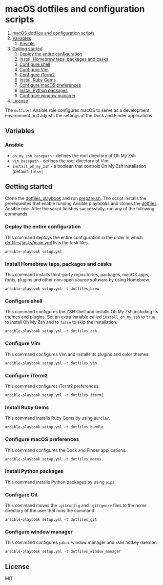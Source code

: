 # macOS dotfiles and configuration scripts

1. [macOS dotfiles and configuration scripts](#macOS-dotfiles-and-configuration-scripts)
2. [Variables](#variables)
    1. [Ansible](#ansible)
3. [Getting started](#getting-started)
    1. [Deploy the entire configuration](#deploy-the-entire-configuration)
    2. [Install Homebrew taps, packages and casks](#install-homebrew-taps-packages-and-casks)
    3. [Configure shell](#configure-shell)
    4. [Configure Vim](#configure-vim)
    5. [Configure iTerm2](#configure-iterm2)
    6. [Install Ruby Gems](#install-ruby-gems)
    7. [Configure macOS preferences](#configure-macos-preferences)
    8. [Install Python packages](#install-python-packages)
    9. [Configure window manager](#configure-window-manager)
4. [License](#license)

The `dotfiles` Ansible role configures macOS to serve as a development
environment and adjusts the settings of the Dock and Finder applications.

## Variables

### Ansible

* `oh_my_zsh_basepath` - defines the root directory of Oh My Zsh
* `vim_basepath` - defines the root directory of Vim
* `install_oh_my_zsh` - a boolean that controls Oh My Zsh installation (default:
  `false`)

## Getting started

Clone the [dotfiles_playbook](https://github.com/Harppi/dotfiles_playbook) and
run
[prepare.sh](https://github.com/Harppi/dotfiles_playbook/blob/prepare/prepare.sh).
The script installs the prerequisites that enable running Ansible playbooks and
clones the [dotfiles](https://github.com/Harppi/dotfiles) Ansible role. After
the script finishes successfully, run any of the following commands.

### Deploy the entire configuration

This command deploys the entire configuration in the order in which
[dotfiles/tasks/main.yml](https://github.com/Harppi/dotfiles/blob/master/tasks/main.yml)
lists the task files.

```shell
ansible-playbook setup.yml
```

### Install Homebrew taps, packages and casks

This command installs third-party repositories, packages, macOS apps, fonts,
plugins and other non-open source software by using Homebrew.

```shell
ansible-playbook setup.yml -t dotfiles_brew
```

### Configure shell

This command configures the ZSH shell and installs Oh My Zsh including its
themes and plugins. Set an extra variable called `install_oh_my_zsh` to `true`
to install Oh My Zsh and to `false` to skip the installation.

```shell
ansible-playbook setup.yml -t dotfiles_zsh
```

### Configure Vim

This command configures Vim and installs its plugins and color themes.

```shell
ansible-playbook setup.yml -t dotfiles_vim
```

### Configure iTerm2

This command configures iTerm2 preferences.

```shell
ansible-playbook setup.yml -t dotfiles_iterm2
```

### Install Ruby Gems

This command installs Ruby Gems by using `Bundler`.

```shell
ansible-playbook setup.yml -t dotfiles_bundle
```

### Configure macOS preferences

This command configures the Dock and Finder applications.

```shell
ansible-playbook setup.yml -t dotfiles_macos
```

### Install Python packages

This command installs Python packages by using `pip3`.

### Configure Git

This command moves the `.gitconfig` and `.gitignore` files to the home directory
of the user that runs the command.

```shell
ansible-playbook setup.yml -t dotfiles_git
```

### Configure window manager

This command configures `yabai` window manager and `skhd` hotkey daemon.

```shell
ansible-playbook setup.yml -t dotfiles_window_manager
```

## License

MIT
